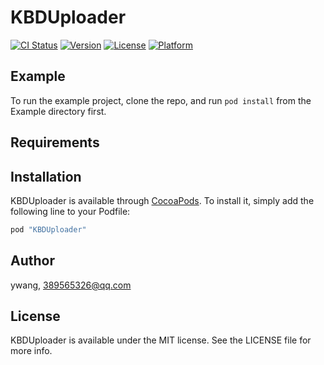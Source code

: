 # KBDUploader

[![CI Status](http://img.shields.io/travis/ywang/KBDUploader.svg?style=flat)](https://travis-ci.org/ywang/KBDUploader)
[![Version](https://img.shields.io/cocoapods/v/KBDUploader.svg?style=flat)](http://cocoapods.org/pods/KBDUploader)
[![License](https://img.shields.io/cocoapods/l/KBDUploader.svg?style=flat)](http://cocoapods.org/pods/KBDUploader)
[![Platform](https://img.shields.io/cocoapods/p/KBDUploader.svg?style=flat)](http://cocoapods.org/pods/KBDUploader)

## Example

To run the example project, clone the repo, and run `pod install` from the Example directory first.

## Requirements

## Installation

KBDUploader is available through [CocoaPods](http://cocoapods.org). To install
it, simply add the following line to your Podfile:

```ruby
pod "KBDUploader"
```

## Author

ywang, 389565326@qq.com

## License

KBDUploader is available under the MIT license. See the LICENSE file for more info.
